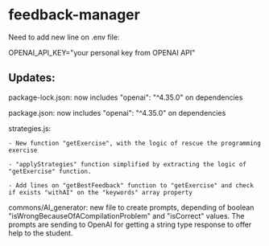 # feedback-manager

Need to add new line on .env file:

OPENAI_API_KEY="your personal key from OPENAI API"

Updates:
--------
package-lock.json: now includes "openai": "^4.35.0" on dependencies

package.json: now includes "openai": "^4.35.0" on dependencies

strategies.js:

    - New function "getExercise", with the logic of rescue the programming exercise
    
    - "applyStrategies" function simplified by extracting the logic of "getExercise" function.
    
    - Add lines on "getBestFeedback" function to "getExercise" and check if exists "withAI" on the "keywords" array property
    
    
commons/AI_generator: new file to create prompts, depending of boolean "isWrongBecauseOfACompilationProblem" and "isCorrect" values. The prompts are sending to OpenAI for getting a string type response to offer help to the student.
